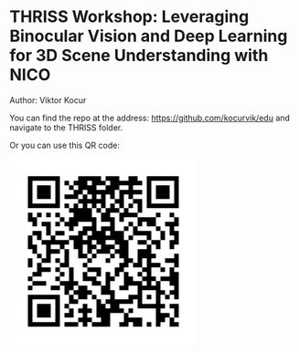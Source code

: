 # THRISS Workshop: Leveraging Binocular Vision and Deep Learning for 3D Scene Understanding with NICO

Author: Viktor Kocur

You can find the repo at the address: https://github.com/kocurvik/edu and navigate to the THRISS folder.

Or you can use this QR code:

![QR Code](https://github.com/kocurvik/edu/blob/master/THRISS/resources/qr.png?raw=true)



